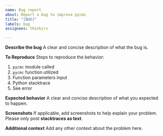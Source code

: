 ```yaml
---
name: Bug report
about: Report a bug to improve pycmc
title: "[BUG]"
labels: bug
assignees: thinkjrs

---
```


**Describe the bug**
A clear and concise description of what the bug is.

**To Reproduce**
Steps to reproduce the behavior:
1. `pycmc` module called
2. `pycmc` function utilized
3. Function parameters input
3. Python stacktrace
4. See error

**Expected behavior**
A clear and concise description of what you expected to happen.

**Screenshots**
If applicable, add screenshots to help explain your problem. Please only post **stacktraces as text**. 

**Additional context**
Add any other context about the problem here.
